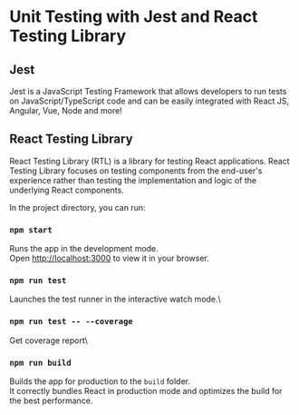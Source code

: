 # Unit Testing with Jest and React Testing Library


## Jest
Jest is a JavaScript Testing Framework that allows developers to run tests on JavaScript/TypeScript code and can be easily integrated with React JS, Angular, Vue, Node and more!

## React Testing Library
React Testing Library (RTL) is a library for testing React applications. React Testing Library focuses on testing components from the end-user's experience rather than testing the implementation and logic of the underlying React components.


In the project directory, you can run:

### `npm start`

Runs the app in the development mode.\
Open [http://localhost:3000](http://localhost:3000) to view it in your browser.


### `npm run test`

Launches the test runner in the interactive watch mode.\


### `npm run test -- --coverage`

Get coverage report\


### `npm run build`

Builds the app for production to the `build` folder.\
It correctly bundles React in production mode and optimizes the build for the best performance.